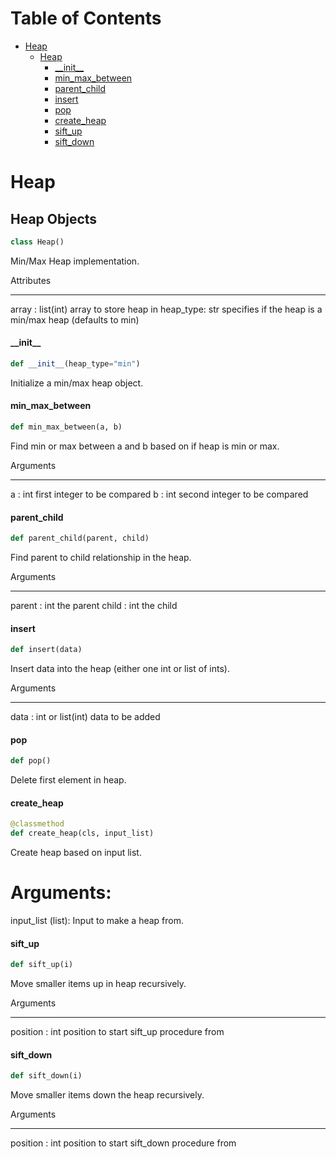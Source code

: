 # Table of Contents

* [Heap](#Heap)
  * [Heap](#Heap.Heap)
    * [\_\_init\_\_](#Heap.Heap.__init__)
    * [min\_max\_between](#Heap.Heap.min_max_between)
    * [parent\_child](#Heap.Heap.parent_child)
    * [insert](#Heap.Heap.insert)
    * [pop](#Heap.Heap.pop)
    * [create\_heap](#Heap.Heap.create_heap)
    * [sift\_up](#Heap.Heap.sift_up)
    * [sift\_down](#Heap.Heap.sift_down)

<a id="Heap"></a>

# Heap

<a id="Heap.Heap"></a>

## Heap Objects

```python
class Heap()
```

Min/Max Heap implementation.

Attributes
- - -
array : list(int)
    array to store heap in
heap_type: str
    specifies if the heap is a min/max heap (defaults to min)

<a id="Heap.Heap.__init__"></a>

#### \_\_init\_\_

```python
def __init__(heap_type="min")
```

Initialize a min/max heap object.

<a id="Heap.Heap.min_max_between"></a>

#### min\_max\_between

```python
def min_max_between(a, b)
```

Find min or max between a and b based on if heap is min or max.

Arguments
- - -
a : int
    first integer to be compared
b : int
    second integer to be compared

<a id="Heap.Heap.parent_child"></a>

#### parent\_child

```python
def parent_child(parent, child)
```

Find parent to child relationship in the heap.

Arguments
- - -
parent : int
    the parent
child : int
    the child

<a id="Heap.Heap.insert"></a>

#### insert

```python
def insert(data)
```

Insert data into the heap (either one int or list of ints).

Arguments
- - -
data : int or list(int)
    data to be added

<a id="Heap.Heap.pop"></a>

#### pop

```python
def pop()
```

Delete first element in heap.

<a id="Heap.Heap.create_heap"></a>

#### create\_heap

```python
@classmethod
def create_heap(cls, input_list)
```

Create heap based on input list.

# Arguments:
input_list (list): Input to make a heap from.

<a id="Heap.Heap.sift_up"></a>

#### sift\_up

```python
def sift_up(i)
```

Move smaller items up in heap recursively.

Arguments
- - -
position : int
    position to start sift_up procedure from

<a id="Heap.Heap.sift_down"></a>

#### sift\_down

```python
def sift_down(i)
```

Move smaller items down the heap recursively.

Arguments
- - -
position : int
    position to start sift_down procedure from

